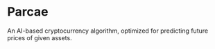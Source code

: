 # Parcae

An AI-based cryptocurrency algorithm, optimized for predicting future prices of given assets.
